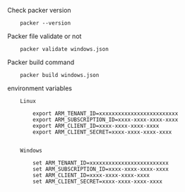 Check packer version

        packer --version

Packer file validate or not

        packer validate windows.json

Packer build command

        packer build windows.json


environment variables

        Linux

            export ARM_TENANT_ID=xxxxxxxxxxxxxxxxxxxxxxxxx
            export ARM_SUBSCRIPTION_ID=xxxx-xxxx-xxxx-xxxx
            export ARM_CLIENT_ID=xxxx-xxxx-xxxx-xxxx
            export ARM_CLIENT_SECRET=xxxx-xxxx-xxxx-xxxx
            
            
        Windows
        
            set ARM_TENANT_ID=xxxxxxxxxxxxxxxxxxxxxxxxx
            set ARM_SUBSCRIPTION_ID=xxxx-xxxx-xxxx-xxxx
            set ARM_CLIENT_ID=xxxx-xxxx-xxxx-xxxx
            set ARM_CLIENT_SECRET=xxxx-xxxx-xxxx-xxxx
        
